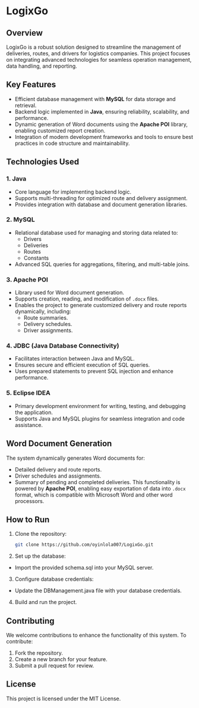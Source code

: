 # LogixGo

## Overview
LogixGo is a robust solution designed to streamline the management of deliveries, routes, and drivers for logistics companies. This project focuses on integrating advanced technologies for seamless operation management, data handling, and reporting.

## Key Features
- Efficient database management with **MySQL** for data storage and retrieval.
- Backend logic implemented in **Java**, ensuring reliability, scalability, and performance.
- Dynamic generation of Word documents using the **Apache POI** library, enabling customized report creation.
- Integration of modern development frameworks and tools to ensure best practices in code structure and maintainability.

## Technologies Used

### **1. Java**
- Core language for implementing backend logic.
- Supports multi-threading for optimized route and delivery assignment.
- Provides integration with database and document generation libraries.

### **2. MySQL**
- Relational database used for managing and storing data related to:
  - Drivers
  - Deliveries
  - Routes
  - Constants
- Advanced SQL queries for aggregations, filtering, and multi-table joins.

### **3. Apache POI**
- Library used for Word document generation.
- Supports creation, reading, and modification of `.docx` files.
- Enables the project to generate customized delivery and route reports dynamically, including:
  - Route summaries.
  - Delivery schedules.
  - Driver assignments.

### **4. JDBC (Java Database Connectivity)**
- Facilitates interaction between Java and MySQL.
- Ensures secure and efficient execution of SQL queries.
- Uses prepared statements to prevent SQL injection and enhance performance.

### **5. Eclipse IDEA**
- Primary development environment for writing, testing, and debugging the application.
- Supports Java and MySQL plugins for seamless integration and code assistance.

## Word Document Generation
The system dynamically generates Word documents for:
- Detailed delivery and route reports.
- Driver schedules and assignments.
- Summary of pending and completed deliveries.
This functionality is powered by **Apache POI**, enabling easy exportation of data into `.docx` format, which is compatible with Microsoft Word and other word processors.

## How to Run
1. Clone the repository:
   ```bash
   git clone https://github.com/oyinlola007/LogixGo.git
   ```

2. Set up the database:
- Import the provided schema.sql into your MySQL server.

3. Configure database credentials:
- Update the DBManagement.java file with your database credentials.

4. Build and run the project.

## Contributing
We welcome contributions to enhance the functionality of this system. To contribute:
1. Fork the repository.
2. Create a new branch for your feature.
3. Submit a pull request for review.

## License
This project is licensed under the MIT License.
